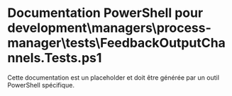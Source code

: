 # Documentation PowerShell pour development\managers\process-manager\tests\FeedbackOutputChannels.Tests.ps1

Cette documentation est un placeholder et doit être générée par un outil PowerShell spécifique.
